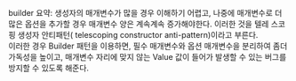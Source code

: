 builder 요약:
    생성자의 매개변수가 많을 경우 이해하기 어렵고, 나중에 매개변수로 더많은 옵션을 추가할 경우 매개변수 양은 계속계속 증가해야한다. 이러한 것을 텔레 스코핑 생성자 안티패턴( telescoping constructor anti-pattern)이라고 부른다.<br>
    이러한 경우 Builder 패턴을 이용하면, 필수 매개변수와 옵션 매개변수을 분리하여 좀더 가독성을 높이고, 매개변수 자리에 맞지 않는 Value 값이 들어가 발생할 수 있는 버그를 방지할 수 있도록 해준다. 